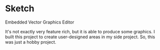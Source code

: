 # Sketch
Embedded Vector Graphics Editor

It's not exactly very feature rich, but it is able to produce some graphics. I built this project to create user-designed areas in my side project. So, this was just a hobby project.

